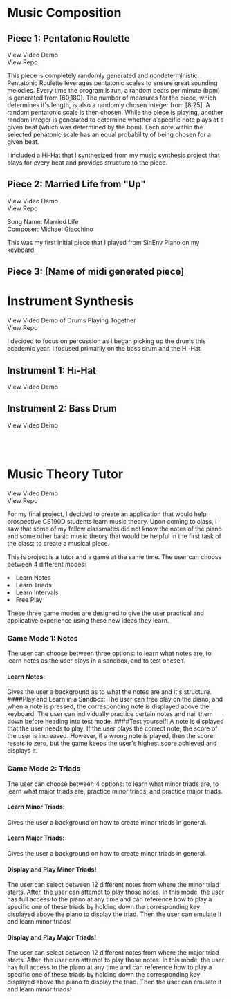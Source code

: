 
# Music Composition
## Piece 1: Pentatonic Roulette

View Video Demo<br/>
View Repo


This piece is completely randomly generated and nondeterministic. Pentatonic Roulette leverages pentatonic scales to ensure great sounding melodies. Every time the program is run, a random beats per minute (bpm) is generated from [60,180]. The number of measures for the piece, which determines it's length,  is also a randomly chosen integer from [8,25]. A random pentatonic scale is then chosen. While the piece is playing, another random integer is generated to determine whether a specific note plays at a given beat (which was determined by the bpm). Each note within the selected penatonic scale has an equal probability of being chosen for a given beat.

I included a Hi-Hat that I synthesized from my music synthesis project that plays for every beat and provides structure to the piece.


## Piece 2: Married Life from "Up"

View Video Demo<br/>
View Repo

Song Name: Married Life<br/>
Composer: Michael Giacchino

This was my first initial piece that I played from SinEnv Piano on my keyboard.


## Piece 3: [Name of midi generated piece]


# Instrument Synthesis

View Video Demo of Drums Playing Together<br/>
View Repo


I decided to focus on percussion as I began picking up the drums this academic year. I focused primarily on the bass drum and the Hi-Hat 

## Instrument 1: Hi-Hat

View Video Demo<br>

## Instrument 2: Bass Drum

View Video Demo


<br/><br/>
# Music Theory Tutor

View Video Demo<br/>
View Repo

For my final project, I decided to create an application that would help prospective CS190D students learn music theory. Upon coming to class, I saw that some of my fellow classmates did not know the notes of the piano and some other basic music theory that would be helpful in the first task of the class: to create a musical piece.

This is project is a tutor and a game at the same time.
The user can choose between 4 different modes:
<li> Learn Notes</li>
<li> Learn Triads</li>
<li> Learn Intervals</li>
<li> Free Play</li>

These three game modes are designed to give the user practical and applicative experience using these new ideas they learn.

### Game Mode 1: Notes

The user can choose between three options: to learn what notes are, to learn notes as the user plays in a sandbox, and to test oneself.

#### Learn Notes: 
Gives the user a background as to what the notes are and it's structure.
####Play and Learn in a Sandbox:
The user can free play on the piano, and when a note is pressed, the corresponding note is displayed above the keyboard. The user can individually practice certain notes and nail them down before heading into test mode.
####Test yourself!
A note is displayed that the user needs to play. If the user plays the correct note, the score of the user is increased. However, if a wrong note is played, then the score resets to zero, but the game keeps the user's highest score achieved and displays it.

### Game Mode 2: Triads

The user can choose between 4 options: to learn what minor triads are, to learn what major triads are, practice minor triads, and practice major triads.

#### Learn Minor Triads:
Gives the user a background on how to create minor triads in general.

#### Learn Major Triads:
Gives the user a background on how to create minor triads in general.

#### Display and Play Minor Triads!

The user can select between 12 different notes from where the minor triad starts. After, the user can attempt to play those notes. In this mode, the user has full access to the piano at any time and can reference how to play a specific one of these triads by holding down the corresponding key displayed above the piano to display the triad. Then the user can emulate it and learn minor triads!

#### Display and Play Major Triads!

The user can select between 12 different notes from where the major triad starts. After, the user can attempt to play those notes. In this mode, the user has full access to the piano at any time and can reference how to play a specific one of these triads by holding down the corresponding key displayed above the piano to display the triad. Then the user can emulate it and learn minor triads!
